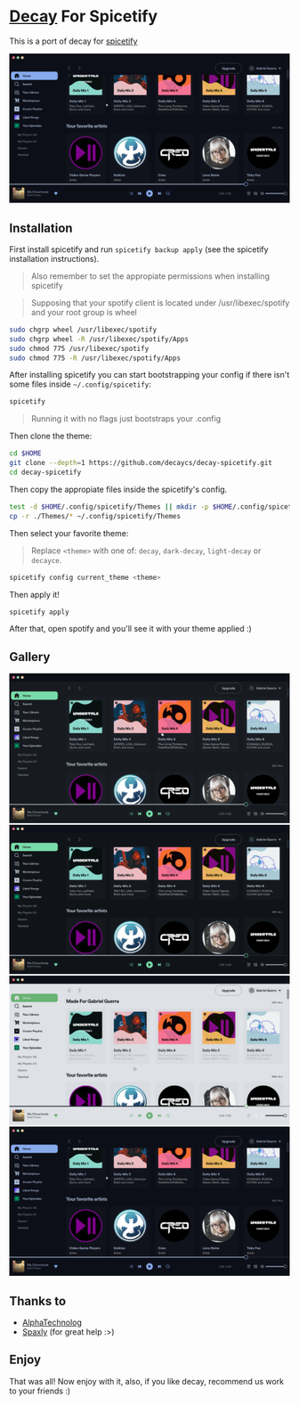 # [Decay](https://github.com/decaycs) For Spicetify

This is a port of decay for [spicetify](https://spicetify.app)

![decayce](./.assets/decayce.png)

## Installation

First install spicetify and run `spicetify backup apply` (see the spicetify installation instructions).

> Also remember to set the appropiate permissions when installing spicetify

> Supposing that your spotify client is located under /usr/libexec/spotify and your root group is wheel

```sh
sudo chgrp wheel /usr/libexec/spotify
sudo chgrp wheel -R /usr/libexec/spotify/Apps
sudo chmod 775 /usr/libexec/spotify
sudo chmod 775 -R /usr/libexec/spotify/Apps
```

After installing spicetify you can start bootstrapping your config if there isn't some files inside `~/.config/spicetify`:

```sh
spicetify
```

> Running it with no flags just bootstraps your .config

Then clone the theme:

```sh
cd $HOME
git clone --depth=1 https://github.com/decaycs/decay-spicetify.git
cd decay-spicetify
```

Then copy the appropiate files inside the spicetify's config.

```sh
test -d $HOME/.config/spicetify/Themes || mkdir -p $HOME/.config/spicetify/Themes 
cp -r ./Themes/* ~/.config/spicetify/Themes
```

Then select your favorite theme:

> Replace `<theme>` with one of: `decay`, `dark-decay`, `light-decay` or `decayce`.

```sh
spicetify config current_theme <theme>
```

Then apply it!

```sh
spicetify apply
```

After that, open spotify and you'll see it with your theme applied :)

## Gallery

![decay](./.assets/decay.png)
![dark-decay](./.assets/dark-decay.png)
![light-decay](./.assets/light-decay.png)
![decayce](./.assets/decayce.png)

## Thanks to

- [AlphaTechnolog](https://github.com/AlphaTechnolog)
- [Spaxly](https://github.com/Spaxly) (for great help :>)

## Enjoy

That was all! Now enjoy with it, also, if you like decay, recommend us work to your friends :)
